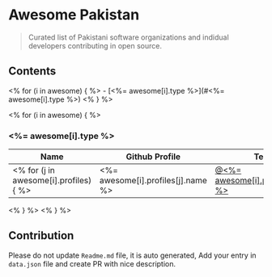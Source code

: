 # Awesome Pakistan
> Curated list of Pakistani software organizations and indidual developers contributing in open source.

## Contents
<% for (i in awesome) { %> - [<%= awesome[i].type %>](#<%= awesome[i].type %>)
<% } %>

<% for (i in awesome) { %>
<h3><a name="<%= awesome[i].type %>"></a><%= awesome[i].type %></h3>

| Name | Github Profile | Technologies | Web |
| --- | --- | --- | --- |
<% for (j in awesome[i].profiles) { %>| <%= awesome[i].profiles[j].name %> | [@<%= awesome[i].profiles[j].github_user %>](<%= awesome[i].profiles[j].github_link %>) | <%= awesome[i].profiles[j].technologies.join(", ")%> |  [🌍](<%= awesome[i].profiles[j].web %>) | 
<% } %>
<% } %>

## Contribution
Please do not update `Readme.md` file, it is auto generated, Add your entry in `data.json` file and create PR with nice description.